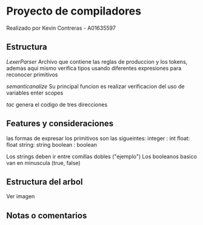 Proyecto de compiladores
========================
Realizado por Kevin Contreras - A01635597

Estructura
----------
*LexerParser*
Archivo que contiene las reglas de produccion y los tokens, ademas aqui mismo verifica tipos 
usando diferentes expresiones para reconocer primitivos

*semanticanalize*
Su principal funcion es realizar verificacion del uso de variables enter scopes

*tac*
genera el codigo de tres direcciones

Features y consideraciones
--------------------------
las formas de expresar los primitivos son las sigueintes:
integer : int
float: float
string: string
boolean : boolean

Los strings deben ir entre comillas dobles ("ejemplo")
Los booleanos basico van en minuscula (true, false)

Estructura del arbol
--------------------

Ver imagen 

Notas o comentarios
-------------------